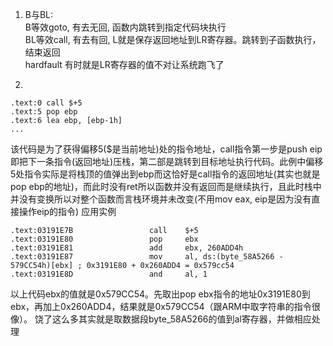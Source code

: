 1. B与BL:
   <br>B等效goto, 有去无回, 函数内跳转到指定代码块执行
   <br>BL等效call, 有去有回, L就是保存返回地址到LR寄存器。跳转到子函数执行，结束返回
   <br>hardfault 有时就是LR寄存器的值不对让系统跑飞了

2.
```
.text:0 call $+5
.text:5 pop ebp
.text:6 lea ebp, [ebp-1h]
...
```
该代码是为了获得偏移5($是当前地址)处的指令地址，call指令第一步是push eip即把下一条指令(返回地址)压栈，第二部是跳转到目标地址执行代码。此例中偏移5处指令实际是将栈顶的值弹出到ebp而这恰好是call指令的返回地址(其实也就是pop ebp的地址)，而此时没有ret所以函数并没有返回而是继续执行，且此时栈中并没有变换所以对整个函数而言栈环境并未改变(不用mov eax, eip是因为没有直接操作eip的指令)
应用实例
```
.text:03191E7B                 call    $+5
.text:03191E80                 pop     ebx
.text:03191E81                 add     ebx, 260ADD4h
.text:03191E87                 mov     al, ds:(byte_58A5266 - 579CC54h)[ebx] ; 0x3191E80 + 0x260ADD4 = 0x579cc54
.text:03191E8D                 and     al, 1
```
以上代码ebx的值就是0x579CC54。先取出pop ebx指令的地址0x3191E80到ebx，再加上0x260ADD4，结果就是0x579CC54（跟ARM中取字符串的指令很像）。 饶了这么多其实就是取数据段byte_58A5266的值到al寄存器，并做相应处理
